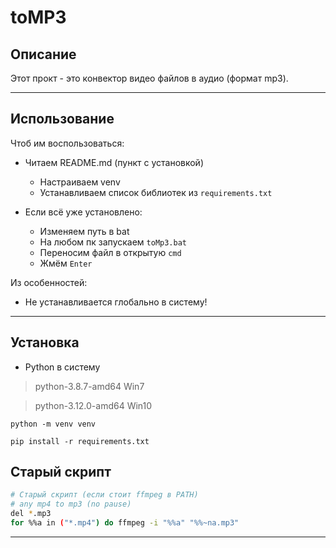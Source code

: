 # toMP3

## Описание

Этот прокт - это конвектор видео файлов в аудио (формат mp3).

---

## Использование

Чтоб им воспользоваться:

- Читаем README.md (пункт с установкой)
    - Настраиваем venv
    - Устанавливаем список библиотек из `requirements.txt`

- Если всё уже установлено:
    - Изменяем путь в bat
    - На любом пк запускаем `toMp3.bat`
    - Переносим файл в открытую `cmd`
    - Жмём `Enter`

Из особенностей:
- Не устанавливается глобально в систему!

---

## Установка

- Python в систему

>python-3.8.7-amd64 Win7

>python-3.12.0-amd64 Win10

`python -m venv venv`

`pip install -r requirements.txt`

## Старый скрипт

```bash
# Старый скрипт (если стоит ffmpeg в PATH)
# any mp4 to mp3 (no pause)
del *.mp3
for %%a in ("*.mp4") do ffmpeg -i "%%a" "%%~na.mp3"
```

---
